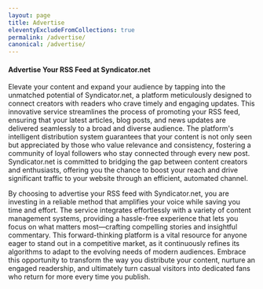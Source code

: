```yaml
---
layout: page
title: Advertise
eleventyExcludeFromCollections: true
permalink: /advertise/
canonical: /advertise/
---
```


#### Advertise Your RSS Feed at Syndicator.net

Elevate your content and expand your audience by tapping into the unmatched potential of Syndicator.net, a platform meticulously designed to connect creators with readers who crave timely and engaging updates. This innovative service streamlines the process of promoting your RSS feed, ensuring that your latest articles, blog posts, and news updates are delivered seamlessly to a broad and diverse audience. The platform's intelligent distribution system guarantees that your content is not only seen but appreciated by those who value relevance and consistency, fostering a community of loyal followers who stay connected through every new post. Syndicator.net is committed to bridging the gap between content creators and enthusiasts, offering you the chance to boost your reach and drive significant traffic to your website through an efficient, automated channel.

By choosing to advertise your RSS feed with Syndicator.net, you are investing in a reliable method that amplifies your voice while saving you time and effort. The service integrates effortlessly with a variety of content management systems, providing a hassle-free experience that lets you focus on what matters most—crafting compelling stories and insightful commentary. This forward-thinking platform is a vital resource for anyone eager to stand out in a competitive market, as it continuously refines its algorithms to adapt to the evolving needs of modern audiences. Embrace this opportunity to transform the way you distribute your content, nurture an engaged readership, and ultimately turn casual visitors into dedicated fans who return for more every time you publish.

